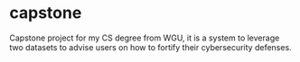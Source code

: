 # capstone
Capstone project for my CS degree from WGU, it is a system to leverage two datasets to advise users on how to fortify their cybersecurity defenses. 
